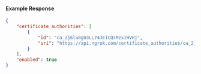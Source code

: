 <!-- Code generated for API Clients. DO NOT EDIT. -->

#### Example Response

```json
{
	"certificate_authorities": [
		{
			"id": "ca_2j6lu8gU3LL74JEiCQsMzxIHVHj",
			"uri": "https://api.ngrok.com/certificate_authorities/ca_2j6lu8gU3LL74JEiCQsMzxIHVHj"
		}
	],
	"enabled": true
}
```

